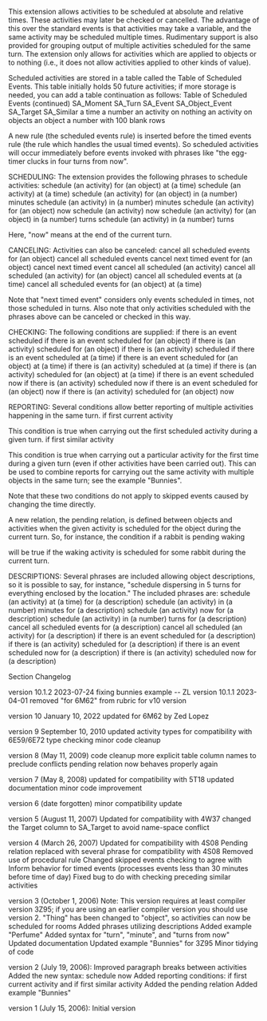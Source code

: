 This extension allows activities to be scheduled at absolute and relative times. These activities may later be checked or cancelled. The advantage of this over the standard events is that activities may take a variable, and the same activity may be scheduled multiple times. Rudimentary support is also provided for grouping output of multiple activities scheduled for the same turn. The extension only allows for activities which are applied to objects or to nothing (i.e., it does not allow activities applied to other kinds of value).

Scheduled activities are stored in a table called the Table of Scheduled Events. This table initially holds 50 future activities; if more storage is needed, you can add a table continuation as follows:
	Table of Scheduled Events (continued)
	SA_Moment	SA_Turn	SA_Event	SA_Object_Event	SA_Target	SA_Similar
	a time	a number	an activity on nothing	an activity on objects	an object	a number
	with 100 blank rows

A new rule (the scheduled events rule) is inserted before the timed events rule (the rule which handles the usual timed events). So scheduled activities will occur immediately before events invoked with phrases like "the egg-timer clucks in four turns from now".

SCHEDULING: The extension provides the following phrases to schedule activities:
	schedule (an activity) for (an object) at (a time)
	schedule (an activity) at (a time)
	schedule (an activity) for (an object) in (a number) minutes
	schedule (an activity) in (a number) minutes
	schedule (an activity) for (an object) now
	schedule (an activity) now
	schedule (an activity) for (an object) in (a number) turns
	schedule (an activity) in (a number) turns

Here, "now" means at the end of the current turn.

CANCELING: Activities can also be canceled:
	cancel all scheduled events for (an object)
	cancel all scheduled events
	cancel next timed event for (an object)
	cancel next timed event
	cancel all scheduled (an activity)
	cancel all scheduled (an activity) for (an object)
	cancel all scheduled events at (a time)
	cancel all scheduled events for (an object) at (a time)

Note that "next timed event" considers only events scheduled in times, not those scheduled in turns. Also note that only activities scheduled with the phrases above can be canceled or checked in this way.

CHECKING: The following conditions are supplied:
	if there is an event scheduled
	if there is an event scheduled for (an object)
	if there is (an activity) scheduled for (an object)
	if there is (an activity) scheduled
	if there is an event scheduled at (a time)
	if there is an event scheduled for (an object) at (a time)
	if there is (an activity) scheduled at (a time)
	if there is (an activity) scheduled for (an object) at (a time)
	if there is an event scheduled now
	if there is (an activity) scheduled now
	if there is an event scheduled for (an object) now
	if there is (an activity) scheduled for (an object) now

REPORTING: Several conditions allow better reporting of multiple activities happening in the same turn.
	if first current activity

This condition is true when carrying out the first scheduled activity during a given turn.
	if first similar activity

This condition is true when carrying out a particular activity for the first time during a given turn (even if other activities have been carried out). This can be used to combine reports for carrying out the same activity with multiple objects in the same turn; see the example "Bunnies".

Note that these two conditions do not apply to skipped events caused by changing the time directly.

A new relation, the pending relation, is defined between objects and activities when the given activity is scheduled for the object during the current turn. So, for instance, the condition
	if a rabbit is pending waking

will be true if the waking activity is scheduled for some rabbit during the current turn.

DESCRIPTIONS: Several phrases are included allowing object descriptions, so it is possible to say, for instance, "schedule dispersing in 5 turns for everything enclosed by the location." The included phrases are:
	schedule (an activity) at (a time) for (a description)
	schedule (an activity) in (a number) minutes for (a description)
	schedule (an activity) now for (a description)
	schedule (an activity) in (a number) turns for (a description)
	cancel all scheduled events for (a description)
	cancel all scheduled (an activity) for (a description)
	if there is an event scheduled for (a description)
	if there is (an activity) scheduled for (a description)
	if there is an event scheduled now for (a description)
	if there is (an activity) scheduled now for (a description)



Section Changelog

version 10.1.2 2023-07-24 fixing bunnies example -- ZL
version 10.1.1 2023-04-01 removed "for 6M62" from rubric for v10 version

version 10 January 10, 2022
	updated for 6M62 by Zed Lopez

version 9 September 10, 2010
	updated activity types for compatibility with 6E59/6E72 type checking
	minor code cleanup

version 8 (May 11, 2009)
	code cleanup
	more explicit table column names to preclude conflicts
	pending relation now behaves properly again

version 7 (May 8, 2008)
	updated for compatibility with 5T18
	updated documentation
	minor code improvement

version 6 (date forgotten)
	minor compatibility update

version 5 (August 11, 2007)
	Updated for compatibility with 4W37
	changed the Target column to SA_Target to avoid name-space conflict

version 4 (March 26, 2007)
	Updated for compatibility with 4S08
	Pending relation replaced with several phrase for compatibility with 4S08
	Removed use of procedural rule
	Changed skipped events checking to agree with Inform behavior for timed events (processes events less than 30 minutes before time of day)
	Fixed bug to do with checking preceding similar activities

version 3 (October 1, 2006)
	Note: This version requires at least compiler version 3Z95; if you are using an earlier compiler version you should use version 2.
	"Thing" has been changed to "object", so activities can now be scheduled for rooms
	Added phrases utilizing descriptions
	Added example "Perfume"
	Added syntax for "turn", "minute", and "turns from now"
	Updated documentation
	Updated example "Bunnies" for 3Z95
	Minor tidying of code

version 2 (July 19, 2006):
	Improved paragraph breaks between activities
	Added the new syntax: schedule now
	Added reporting conditions: if first current activity and if first similar activity
	Added the pending relation
	Added example "Bunnies"

version 1 (July 15, 2006): Initial version
